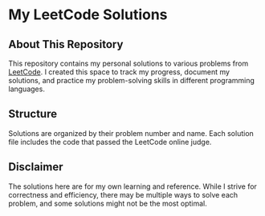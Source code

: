 # My LeetCode Solutions

## About This Repository

This repository contains my personal solutions to various problems from [LeetCode](https://leetcode.com/). I created this space to track my progress, document my solutions, and practice my problem-solving skills in different programming languages.

## Structure

Solutions are organized by their problem number and name. Each solution file includes the code that passed the LeetCode online judge.

## Disclaimer

The solutions here are for my own learning and reference. While I strive for correctness and efficiency, there may be multiple ways to solve each problem, and some solutions might not be the most optimal.
